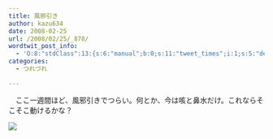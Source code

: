 ```yaml
---
title: 風邪引き
author: kazu634
date: 2008-02-25
url: /2008/02/25/_878/
wordtwit_post_info:
  - 'O:8:"stdClass":13:{s:6:"manual";b:0;s:11:"tweet_times";i:1;s:5:"delay";i:0;s:7:"enabled";i:1;s:10:"separation";s:2:"60";s:7:"version";s:3:"3.7";s:14:"tweet_template";b:0;s:6:"status";i:2;s:6:"result";a:0:{}s:13:"tweet_counter";i:2;s:13:"tweet_log_ids";a:1:{i:0;i:3765;}s:9:"hash_tags";a:0:{}s:8:"accounts";a:1:{i:0;s:7:"kazu634";}}'
categories:
  - つれづれ

---
```

<div class="section">
<p>
    　ここ一週間ほど、風邪引きでつらい。何とか、今は咳と鼻水だけ。これならそこそこ動けるかな？
</p>
  
<p>
<center>
</center>
</p>
  
<p>
<a href="http://flickr.com/photos/omeyisland/315350218/" onclick="__gaTracker('send', 'event', 'outbound-article', 'http://flickr.com/photos/omeyisland/315350218/', '');" title="&#160;"><img src="http://farm1.static.flickr.com/111/315350218_ec856b4f79_m.jpg" /></a>
</p></p>
</div>